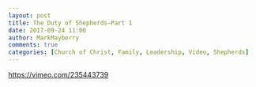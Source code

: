 ```yaml
---
layout: post
title: The Duty of Shepherds—Part 1
date: 2017-09-24 11:00
author: MarkMayberry
comments: true
categories: [Church of Christ, Family, Leadership, Video, Shepherds]
---
```

https://vimeo.com/235443739
